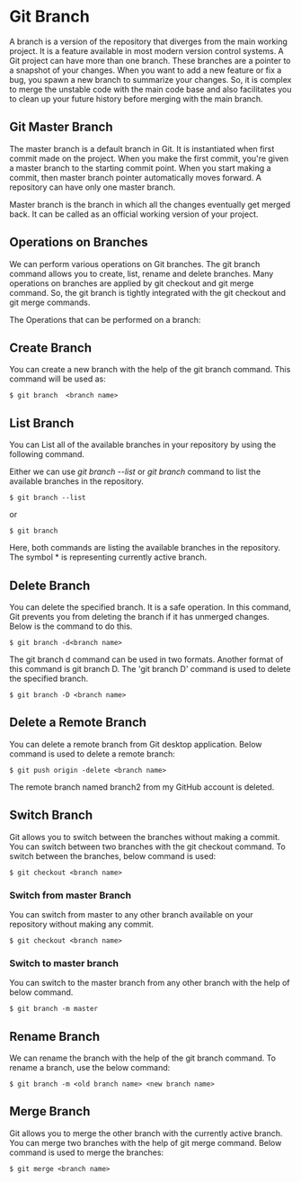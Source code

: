 # Git Branch
A branch is a version of the repository that diverges from the main working project. It is a feature available in most modern version control systems. A Git project can have more than one branch. These branches are a pointer to a snapshot of your changes. When you want to add a new feature or fix a bug, you spawn a new branch to summarize your changes. So, it is complex to merge the unstable code with the main code base and also facilitates you to clean up your future history before merging with the main branch.

## Git Master Branch
The master branch is a default branch in Git. It is instantiated when first commit made on the project. When you make the first commit, you're given a master branch to the starting commit point. When you start making a commit, then master branch pointer automatically moves forward. A repository can have only one master branch.

Master branch is the branch in which all the changes eventually get merged back. It can be called as an official working version of your project.

## Operations on Branches
We can perform various operations on Git branches. The git branch command allows you to create, list, rename and delete branches. Many operations on branches are applied by git checkout and git merge command. So, the git branch is tightly integrated with the git checkout and git merge commands.

The Operations that can be performed on a branch:

## Create Branch
You can create a new branch with the help of the git branch command. This command will be used as:

```
$ git branch  <branch name>  
```

## List Branch
You can List all of the available branches in your repository by using the following command.

Either we can use *git branch --list* or *git branch* command to list the available branches in the repository.

```
$ git branch --list  
```
or
```
$ git branch  
```
Here, both commands are listing the available branches in the repository. The symbol * is representing currently active branch.

## Delete Branch
You can delete the specified branch. It is a safe operation. In this command, Git prevents you from deleting the branch if it has unmerged changes. Below is the command to do this.

```
$ git branch -d<branch name>  
```

The git branch d command can be used in two formats. Another format of this command is git branch D. The 'git branch D' command is used to delete the specified branch.
```
$ git branch -D <branch name>  
```

## Delete a Remote Branch
You can delete a remote branch from Git desktop application. Below command is used to delete a remote branch:

```
$ git push origin -delete <branch name>  
```

The remote branch named branch2 from my GitHub account is deleted.

## Switch Branch
Git allows you to switch between the branches without making a commit. You can switch between two branches with the git checkout command. To switch between the branches, below command is used:
```
$ git checkout <branch name>  
```

### Switch from master Branch

You can switch from master to any other branch available on your repository without making any commit.

```
$ git checkout <branch name>  
```

### Switch to master branch

You can switch to the master branch from any other branch with the help of below command.

```
$ git branch -m master  
```

## Rename Branch
We can rename the branch with the help of the git branch command. To rename a branch, use the below command:

```
$ git branch -m <old branch name> <new branch name>
```

## Merge Branch
Git allows you to merge the other branch with the currently active branch. You can merge two branches with the help of git merge command. Below command is used to merge the branches:

```
$ git merge <branch name>  
```
